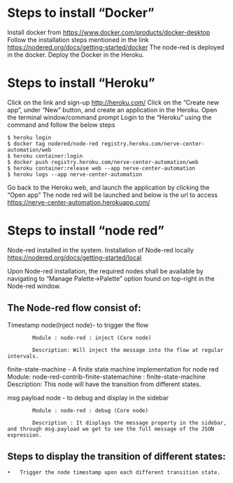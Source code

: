 # Steps to install “Docker”

Install docker from https://www.docker.com/products/docker-desktop
Follow the installation steps mentioned in the link https://nodered.org/docs/getting-started/docker
The node-red is deployed in the docker.
Deploy the Docker in the Heroku.
 
# Steps to install “Heroku”
Click on the link and sign-up http://heroku.com/
Click on the “Create new app”, under “New” button, and create an application in the Heroku.
Open the terminal window/command prompt
Login to the “Heroku” using the command and follow the below steps 

	$ heroku login
	$ docker tag nodered/node-red registry.heroku.com/nerve-center-automation/web
	$ heroku container:login
	$ docker push registry.heroku.com/nerve-center-automation/web
	$ heroku container:release web --app nerve-center-automation
	$ heroku logs --app nerve-center-automation

Go back to the Heroku web, and launch the application by clicking the “Open app”
The node red will be launched and below is the url to access 
https://nerve-center-automation.herokuapp.com/

# Steps to install “node red”
Node-red installed in the system. Installation of Node-red locally https://nodered.org/docs/getting-started/local

Upon Node-red installation, the required nodes shall be available by  navigating to “Manage Palette->Palette” option found on top-right in the Node-red window.

## The Node-red flow consist of:
Timestamp node(Inject node)- to trigger the flow

			Module : node-red : inject (Core node)

			Description: Will inject the message into the flow at regular intervals.

finite-state-machine - A finite state machine implementation for node red
	Module: node-red-contrib-finite-statemachine : finite-state-machine
	Description: This node will have the transition from different states.

msg payload node - to debug and display in the sidebar

			Module : node-red : debug (Core node)

			Description : It displays the message property in the sidebar, and through msg.payload we get to see the full message of the JSON expression.

## Steps to display the transition of different states:
	•	Trigger the node timestamp upon each different transition state.

